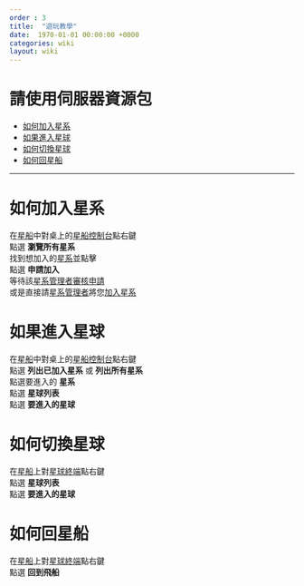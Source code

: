 ```yaml
---
order : 3
title:  "遊玩教學"
date:  1970-01-01 00:00:00 +0000
categories: wiki
layout: wiki
---
```


# 請使用伺服器資源包

- [如何加入星系](#如何加入星系)
- [如果進入星球](#如果進入星球)
- [如何切換星球](#如何切換星球)
- [如何回星船](#如何回星船)
---

# 如何加入星系

在[星船](/wiki/words.html#星船)中對桌上的[星船控制台](/wiki/words.html#星船控制台)點右鍵  
點選 **瀏覽所有星系**  
找到想加入的[星系](/wiki/words.html#星系)並點擊  
點選 **申請加入**  
等待該[星系管理者](/wiki/words.html#管理者)[審核申請](/wiki/galaxy-manage-tutorial.html#如何審核加入申請)  
或是直接請[星系管理者](/wiki/words.html#管理者)將您[加入星系](/wiki/galaxy-manage-tutorial.html#如何添加成員)

# 如果進入星球

在[星船](/wiki/words.html#星船)中對桌上的[星船控制台](/wiki/words.html#星船控制台)點右鍵  
點選 **列出已加入星系** 或 **列出所有星系**  
點選要進入的 **星系**  
點選 **星球列表**  
點選 **要進入的星球**

# 如何切換星球

在[星船](/wiki/words.html#星船)上對[星球終端](/wiki/words.html#星球終端)點右鍵  
點選 **星球列表**  
點選 **要進入的星球**

# 如何回星船

在[星船](/wiki/words.html#星船)上對[星球終端](/wiki/words.html#星球終端)點右鍵  
點選 **回到飛船**
